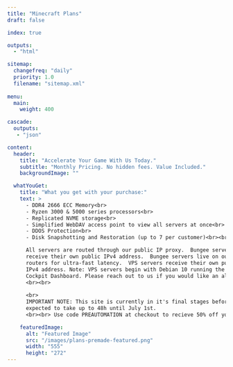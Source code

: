 ```yaml
---
title: "Minecraft Plans"
draft: false

index: true

outputs:
  - "html"

sitemap:
  changefreq: "daily"
  priority: 1.0
  filename: "sitemap.xml"
  
menu:
  main:
    weight: 400

cascade:
  outputs:
   - "json"

content:
  header:
    title: "Accelerate Your Game With Us Today."
    subtitle: "Monthly Pricing. No hidden fees. Value Included."
    backgroundImage: ""

  whatYouGet:
    title: "What you get with your purchase:"
    text: >
      - DDR4 2666 ECC Memory<br>
      - Ryzen 3000 & 5000 series processors<br>
      - Replicated NVME storage<br>
      - Simplified WebDAV access point to view all servers at once<br>
      - DDOS Protection<br>
      - Disk Snapshotting and Restoration (up to 7 per customer)<br><br>

      All servers are routed through our public IP proxy.  Bungee servers
      receive their own public IPv4 address.  Bungee servers live on our edge
      routers for ultra-fast latency.  VPS servers receive their own public
      IPv4 address. Note: VPS servers begin with Debian 10 running the 
      Cockpit Dashboard. Please reach out to us if you would like an alternative OS.
      <br><br>
      
      <br>
      IMPORTANT NOTE: This site is currently in it's final stages before Q3. As such, new orders are
      expected to take up to 48h until July 1st.
      <br><br> Use code PREAUTOMATION at checkout to recieve 50% off your order.

    featuredImage:
      alt: "Featured Image"
      src: "/images/plans-premade-featured.png"
      width: "555"
      height: "272"
---
```


